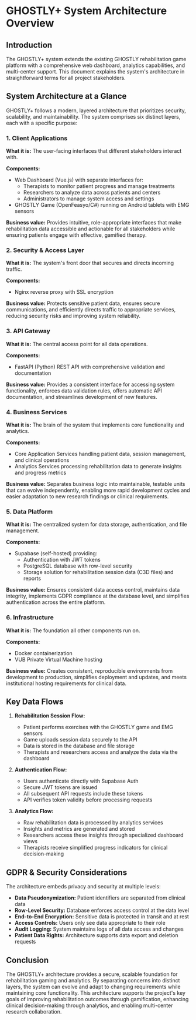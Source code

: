 # GHOSTLY+ System Architecture Overview

## Introduction

The GHOSTLY+ system extends the existing GHOSTLY rehabilitation game platform with a comprehensive web dashboard, analytics capabilities, and multi-center support. This document explains the system's architecture in straightforward terms for all project stakeholders.

## System Architecture at a Glance

GHOSTLY+ follows a modern, layered architecture that prioritizes security, scalability, and maintainability. The system comprises six distinct layers, each with a specific purpose:

### 1. Client Applications

**What it is:** The user-facing interfaces that different stakeholders interact with.

**Components:**
- Web Dashboard (Vue.js) with separate interfaces for:
  - Therapists to monitor patient progress and manage treatments
  - Researchers to analyze data across patients and centers
  - Administrators to manage system access and settings
- GHOSTLY Game (OpenFeasyo/C#) running on Android tablets with EMG sensors

**Business value:** Provides intuitive, role-appropriate interfaces that make rehabilitation data accessible and actionable for all stakeholders while ensuring patients engage with effective, gamified therapy.

### 2. Security & Access Layer

**What it is:** The system's front door that secures and directs incoming traffic.

**Components:**
- Nginx reverse proxy with SSL encryption

**Business value:** Protects sensitive patient data, ensures secure communications, and efficiently directs traffic to appropriate services, reducing security risks and improving system reliability.

### 3. API Gateway

**What it is:** The central access point for all data operations.

**Components:**
- FastAPI (Python) REST API with comprehensive validation and documentation

**Business value:** Provides a consistent interface for accessing system functionality, enforces data validation rules, offers automatic API documentation, and streamlines development of new features.

### 4. Business Services

**What it is:** The brain of the system that implements core functionality and analytics.

**Components:**
- Core Application Services handling patient data, session management, and clinical operations
- Analytics Services processing rehabilitation data to generate insights and progress metrics

**Business value:** Separates business logic into maintainable, testable units that can evolve independently, enabling more rapid development cycles and easier adaptation to new research findings or clinical requirements.

### 5. Data Platform

**What it is:** The centralized system for data storage, authentication, and file management.

**Components:**
- Supabase (self-hosted) providing:
  - Authentication with JWT tokens
  - PostgreSQL database with row-level security
  - Storage solution for rehabilitation session data (C3D files) and reports

**Business value:** Ensures consistent data access control, maintains data integrity, implements GDPR compliance at the database level, and simplifies authentication across the entire platform.

### 6. Infrastructure

**What it is:** The foundation all other components run on.

**Components:**
- Docker containerization
- VUB Private Virtual Machine hosting

**Business value:** Creates consistent, reproducible environments from development to production, simplifies deployment and updates, and meets institutional hosting requirements for clinical data.

## Key Data Flows

1. **Rehabilitation Session Flow:**
   - Patient performs exercises with the GHOSTLY game and EMG sensors
   - Game uploads session data securely to the API
   - Data is stored in the database and file storage
   - Therapists and researchers access and analyze the data via the dashboard

2. **Authentication Flow:**
   - Users authenticate directly with Supabase Auth
   - Secure JWT tokens are issued
   - All subsequent API requests include these tokens
   - API verifies token validity before processing requests

3. **Analytics Flow:**
   - Raw rehabilitation data is processed by analytics services
   - Insights and metrics are generated and stored
   - Researchers access these insights through specialized dashboard views
   - Therapists receive simplified progress indicators for clinical decision-making

## GDPR & Security Considerations

The architecture embeds privacy and security at multiple levels:

- **Data Pseudonymization:** Patient identifiers are separated from clinical data
- **Row-Level Security:** Database enforces access control at the data level
- **End-to-End Encryption:** Sensitive data is protected in transit and at rest
- **Access Controls:** Users only see data appropriate to their role
- **Audit Logging:** System maintains logs of all data access and changes
- **Patient Data Rights:** Architecture supports data export and deletion requests

## Conclusion

The GHOSTLY+ architecture provides a secure, scalable foundation for rehabilitation gaming and analytics. By separating concerns into distinct layers, the system can evolve and adapt to changing requirements while maintaining core functionality. This architecture supports the project's key goals of improving rehabilitation outcomes through gamification, enhancing clinical decision-making through analytics, and enabling multi-center research collaboration. 